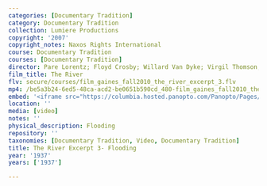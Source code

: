 ```yaml
---
categories: [Documentary Tradition]
category: Documentary Tradition
collection: Lumiere Productions
copyright: '2007'
copyright_notes: Naxos Rights International
course: Documentary Tradition
courses: [Documentary Tradition]
director: Pare Lorentz; Floyd Crosby; Willard Van Dyke; Virgil Thomson; Thomas Chalmers
film_title: The River
flv: secure/courses/film_gaines_fall2010_the_river_excerpt_3.flv
mp4: /be5a3b24-6ed5-48ca-acd2-be0651b590cd_480-film_gaines_fall2010_the_river_excerpt_3.mp4
embed: '<iframe src="https://columbia.hosted.panopto.com/Panopto/Pages/Embed.aspx?id=c4cbbbe9-146d-450e-a18a-a95f0103840c&v=1" width="720" height="405" style="padding: 0px; border: 1px solid #464646;" frameborder="0" allowfullscreen allow="autoplay"></iframe>'
location: ''
media: [video]
notes: ''
physical_description: Flooding
repository: ''
taxonomies: [Documentary Tradition, Video, Documentary Tradition]
title: The River Excerpt 3- Flooding
year: '1937'
years: ['1937']

---
```

